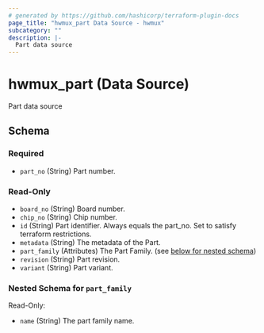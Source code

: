 ```yaml
---
# generated by https://github.com/hashicorp/terraform-plugin-docs
page_title: "hwmux_part Data Source - hwmux"
subcategory: ""
description: |-
  Part data source
---
```


# hwmux_part (Data Source)

Part data source



<!-- schema generated by tfplugindocs -->
## Schema

### Required

- `part_no` (String) Part number.

### Read-Only

- `board_no` (String) Board number.
- `chip_no` (String) Chip number.
- `id` (String) Part identifier. Always equals the part_no. Set to satisfy terraform restrictions.
- `metadata` (String) The metadata of the Part.
- `part_family` (Attributes) The Part Family. (see [below for nested schema](#nestedatt--part_family))
- `revision` (String) Part revision.
- `variant` (String) Part variant.

<a id="nestedatt--part_family"></a>
### Nested Schema for `part_family`

Read-Only:

- `name` (String) The part family name.


